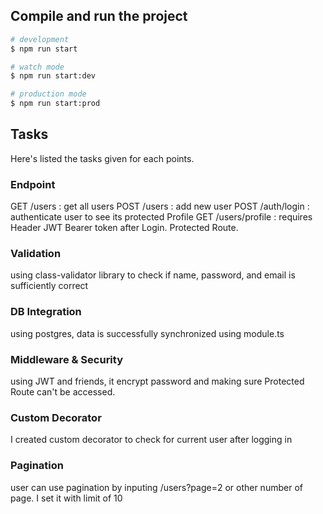 ## Compile and run the project

```bash
# development
$ npm run start

# watch mode
$ npm run start:dev

# production mode
$ npm run start:prod
```

## Tasks

Here's listed the tasks given for each points.

### Endpoint

GET /users : get all users
POST /users : add new user
POST /auth/login : authenticate user to see its protected Profile
GET /users/profile : requires Header JWT Bearer token after Login. Protected Route.

### Validation

using class-validator library to check if name, password, and email is sufficiently correct

### DB Integration

using postgres, data is successfully synchronized using module.ts

### Middleware & Security

using JWT and friends, it encrypt password and making sure Protected Route can't be accessed.

### Custom Decorator

I created custom decorator to check for current user after logging in

### Pagination

user can use pagination by inputing /users?page=2 or other number of page. I set it with limit of 10